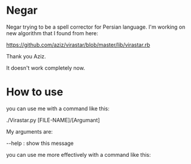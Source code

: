 Negar
=====

Negar trying to be a spell corrector for Persian language. I'm working on new algorithm that I found from here:

https://github.com/aziz/virastar/blob/master/lib/virastar.rb

Thank you Aziz.

It doesn't work completely now. 

How to use
=====

you can use me with a command like this:

   ./Virastar.py [FILE-NAME]/[Argumant]

My arguments are:

   --help : show this message

you can use me more effectively with a command like this:

